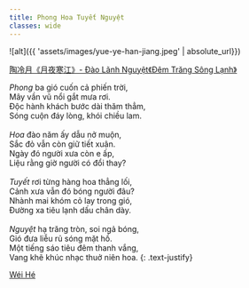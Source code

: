 ```yaml
---
title: Phong Hoa Tuyết Nguyệt
classes: wide
---
```


![alt]({{ 'assets/images/yue-ye-han-jiang.jpeg' | absolute_url}})
> <cite>
<a target="_blank" href="https://www.sohu.com/a/446131110_488853">
陶冷月《月夜寒江》- Đào Lãnh Nguyệt《Đêm Trăng Sông Lạnh》
</a>
</cite>

*Phong* ba gió cuốn cả phiến trời,\
Mây vần vũ nổi gắt mưa rơi.\
Độc hành khách bước dài thăm thẳm,\
Sóng cuộn đáy lòng, khói chiều lam.\
 \
*Hoa* đào năm ấy dẫu nở muộn,\
Sắc đỏ vẫn còn giữ tiết xuân.\
Ngày đó người xưa còn e ấp,\
Liệu rằng giờ người có đổi thay?\
 \
*Tuyết* rơi từng hàng hoa thẳng lối,\
Cảnh xưa vẫn đó bóng người đâu?\
Nhành mai khóm cỏ lay trong gió,\
Đường xa tiêu lạnh dấu chân dày.\
 \
*Nguyệt* hạ trăng tròn, soi ngả bóng,\
Gió đưa liễu rủ sóng mặt hồ.\
Một tiếng sáo tiêu đêm thanh vắng,\
Vang khẽ khúc nhạc thuở niên hoa.
{: .text-justify}

> <cite>
<a target="_blank" href="https://wei-he.xyz">Wéi Hé</a>
</cite>
